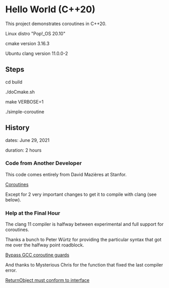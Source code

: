 # Hello World (C++20)

This project demonstrates coroutines in C++20.

Linux distro "Pop!_OS 20.10"

cmake version 3.16.3

Ubuntu clang version 11.0.0-2

## Steps

cd build

./doCmake.sh

make VERBOSE=1

./simple-coroutine

## History

dates: June 29, 2021

duration: 2 hours

### Code from Another Developer

This code comes entirely from David Mazières at Stanfor.

[Coroutines](https://www.scs.stanford.edu/~dm/blog/c++-coroutines.html)

Except for 2 very important changes to get it to compile with clang (see below).

### Help at the Final Hour

The clang 11 compiler is halfway between experimental and full support for coroutines.

Thanks a bunch to Peter Würtz for providing the particular syntax that got me over the halfway point roadblock.

[Bypass GCC coroutine guards](https://bugreports.qt.io/browse/QTCREATORBUG-24634?gerritReviewStatus=Open)

And thanks to Mysterious Chris for the function that fixed the last compiler error.

[ReturnObject must conform to interface](https://stackoverflow.com/questions/67306337/a-coroutines-promise-must-declare-either-return-value-or-return-void-erro)





